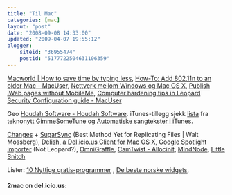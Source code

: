 ```yaml
---
title: "Til Mac"
categories: [mac]
layout: "post"
date: "2008-09-08 14:33:00"
updated: "2009-04-07 19:55:12"
blogger:
    siteid: "36955474"
    postid: "5177722504631106359"
---
```


<a href="http://www.macworld.com/article/134160/2008/07/keyboardshortcuts.html">Macworld | How to save time by typing less</a>,
<a href="http://www.macuser.com/hardware/howto_add_80211n_to_an_older_m.php">How-To: Add 802.11n to an older Mac - MacUser</a>,
<a href="http://www.teknonytt.com/?p=3057">Nettverk mellom Windows og Mac OS X</a>,
<a href="http://www.macworld.com/article/136481/2008/10/mwvodcast76.html">Publish iWeb pages without MobileMe</a>,
<a href="http://www.macuser.com/security/apple_posts_leopard_security_c.php">Computer hardening tips in Leopard Security Configuration guide - MacUser</a>

Geo
<a href="http://www.houdah.com/">Houdah Software - Houdah Software</a>.
iTunes-tillegg
sjekk <a href="http://www.teknonytt.com/?p=2168">lista</a> fra teknonytt
<a href="http://lifehacker.com/5044906/gimmesometune-supercharges-your-itunes-library">GimmeSomeTune</a> og <a href="http://mac1.no/artikkel/6987/automatiske-sangtekster-i-itunes">Automatiske sangtekster i iTunes</a>.

<a href="http://changesapp.com/index.php">Changes</a> + <a href="http://ptech.allthingsd.com/20080403/sugarsync-offers-the-best-method-yet-for-replicating-files/">SugarSync</a> (Best Method Yet for Replicating Files | Walt Mossberg),
<a href="http://pinepointsoftware.com/delish/site/">Delish, a Del.icio.us Client for Mac OS X</a>,
<a href="http://www.caffeinatedcocoa.com/googleImporter/index.html">Google Spotlight importer</a> (Not Leopard?),
<a href="http://www.omnigroup.com/applications/omnigraffle/">OmniGraffle</a>, <a href="http://allocinit.com/index.php?title=CamTwist#What_is_CamTwist.3F">CamTwist - Allocinit</a>,
<a href="http://www.mindnode.com/">MindNode</a>,
<a href="http://www.obdev.at/products/littlesnitch/index.html">Little Snitch</a>

Lister: <a href="http://www.teknonytt.com/?p=1385">10 Nyttige gratis-programmer</a> ,
<a href="http://mac1.no/artikkel/6870/de-beste-norske-widgets">De beste norske widgets</a>,

#### 2mac on del.icio.us:
